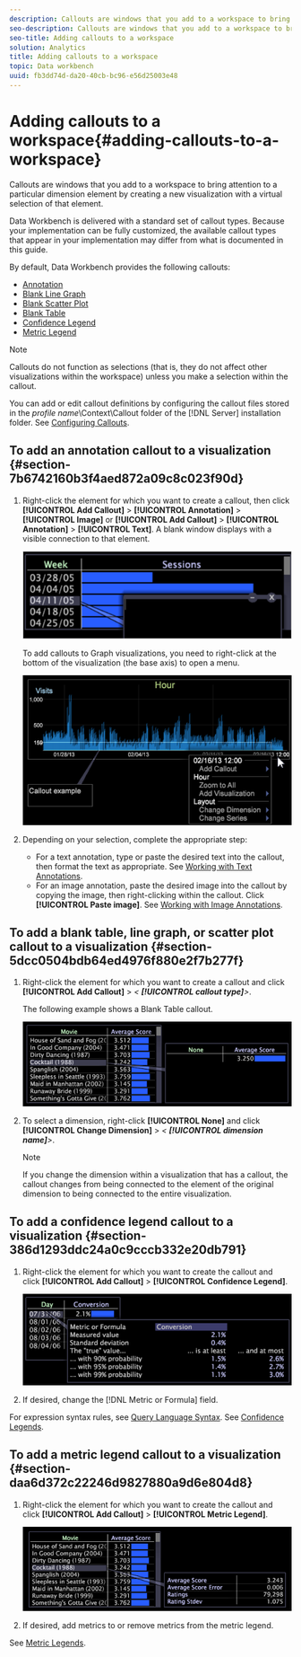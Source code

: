 ```yaml
---
description: Callouts are windows that you add to a workspace to bring attention to a particular dimension element by creating a new visualization with a virtual selection of that element.
seo-description: Callouts are windows that you add to a workspace to bring attention to a particular dimension element by creating a new visualization with a virtual selection of that element.
seo-title: Adding callouts to a workspace
solution: Analytics
title: Adding callouts to a workspace
topic: Data workbench
uuid: fb3dd74d-da20-40cb-bc96-e56d25003e48
---
```


# Adding callouts to a workspace{#adding-callouts-to-a-workspace}

Callouts are windows that you add to a workspace to bring attention to a particular dimension element by creating a new visualization with a virtual selection of that element.

 Data Workbench is delivered with a standard set of callout types. Because your implementation can be fully customized, the available callout types that appear in your implementation may differ from what is documented in this guide.

By default, Data Workbench provides the following callouts:

* [Annotation](../../../home/c-get-started/c-vis/c-call-wkspc.md#section-7b6742160b3f4aed872a09c8c023f90d) 
* [Blank Line Graph](../../../home/c-get-started/c-vis/c-call-wkspc.md#section-5dcc0504bdb64ed4976f880e2f7b277f) 
* [Blank Scatter Plot](../../../home/c-get-started/c-vis/c-call-wkspc.md#section-5dcc0504bdb64ed4976f880e2f7b277f) 
* [Blank Table](../../../home/c-get-started/c-vis/c-call-wkspc.md#section-5dcc0504bdb64ed4976f880e2f7b277f) 
* [Confidence Legend](../../../home/c-get-started/c-vis/c-call-wkspc.md#section-386d1293ddc24a0c9cccb332e20db791) 
* [Metric Legend](../../../home/c-get-started/c-vis/c-call-wkspc.md#section-daa6d372c22246d9827880a9d6e804d8)

>[!NOTE]
>
>Callouts do not function as selections (that is, they do not affect other visualizations within the workspace) unless you make a selection within the callout.

You can add or edit callout definitions by configuring the callout files stored in the *profile name*\Context\Callout folder of the [!DNL Server] installation folder. See [Configuring Callouts](../../../home/c-get-started/c-intf-anlys-ftrs/c-config-callouts.md#concept-f6e91e172f5e4c009245c9c549beb76a).

## To add an annotation callout to a visualization {#section-7b6742160b3f4aed872a09c8c023f90d}

1. Right-click the element for which you want to create a callout, then click **[!UICONTROL Add Callout]** > **[!UICONTROL Annotation]** > **[!UICONTROL Image]** or **[!UICONTROL Add Callout]** > **[!UICONTROL Annotation]** > **[!UICONTROL Text]**. A blank window displays with a visible connection to that element.

   ![](assets/client-call.png)

   To add callouts to Graph visualizations, you need to right-click at the bottom of the visualization (the base axis) to open a menu.

   ![](assets/visualization_callout_linegraph.png)

1. Depending on your selection, complete the appropriate step:

    * For a text annotation, type or paste the desired text into the callout, then format the text as appropriate. See [Working with Text Annotations](../../../home/c-get-started/c-analysis-vis/c-annots/c-text-annots.md#concept-55b4aa3e0c58470b8e3c9d452e12a777). 
    * For an image annotation, paste the desired image into the callout by copying the image, then right-clicking within the callout. Click **[!UICONTROL Paste image]**. See [Working with Image Annotations](../../../home/c-get-started/c-analysis-vis/c-annots/c-image-annots.md#concept-02081ed7d91c4fdcb8fc863f2a51c962).

## To add a blank table, line graph, or scatter plot callout to a visualization {#section-5dcc0504bdb64ed4976f880e2f7b277f}

1. Right-click the element for which you want to create a callout and click **[!UICONTROL Add Callout]** > *< **[!UICONTROL callout type]**>*.

   The following example shows a Blank Table callout.

   ![](assets/vis_callout_blank_bar_graph.png)

1. To select a dimension, right-click **[!UICONTROL None]** and click **[!UICONTROL Change Dimension]** > *< **[!UICONTROL dimension name]**>*.

   >[!NOTE]
   >
   >If you change the dimension within a visualization that has a callout, the callout changes from being connected to the element of the original dimension to being connected to the entire visualization.

## To add a confidence legend callout to a visualization {#section-386d1293ddc24a0c9cccb332e20db791}

1. Right-click the element for which you want to create the callout and click **[!UICONTROL Add Callout]** > **[!UICONTROL Confidence Legend]**.

   ![](assets/vis_callout_confidenceLegend.png)

1. If desired, change the [!DNL Metric or Formula] field.

For expression syntax rules, see [Query Language Syntax](../../../home/c-get-started/c-qry-lang-syntx/c-qry-lang-syntx.md#concept-15d1d3f5164a47d49468c5acb7299d9f). See [Confidence Legends](../../../home/c-get-started/c-analysis-vis/c-legends/c-conf-leg.md#concept-73db81c2c218427786c04068aa778efd).

## To add a metric legend callout to a visualization {#section-daa6d372c22246d9827880a9d6e804d8}

1. Right-click the element for which you want to create the callout and click **[!UICONTROL Add Callout]** > **[!UICONTROL Metric Legend]**.

   ![](assets/vis_callout_metricLegend.png)

1. If desired, add metrics to or remove metrics from the metric legend.

See [Metric Legends](../../../home/c-get-started/c-analysis-vis/c-legends/c-metric-leg.md#concept-e7195bc8f7844ae295bda3a88b028d5b). 
